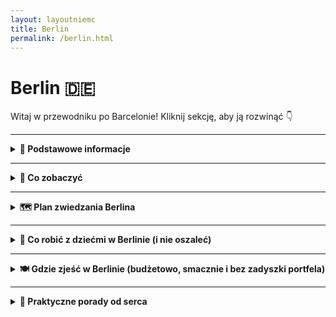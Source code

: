 ```yaml
---
layout: layoutniemc
title: Berlin
permalink: /berlin.html
---
```


# Berlin 🇩🇪 

Witaj w przewodniku po Barcelonie! Kliknij sekcję, aby ją rozwinąć 👇


---

<details>
  <summary><strong>📌 Podstawowe informacje</strong></summary>

  <h3>🏙️ Berlin – opis miasta</h3>
  <p>
    Berlin to nie tyle miasto, co osobny stan skupienia. Pełne historii, która czai się za każdym rogiem – i street artu, 
    który ją zasłania. Tu nic nie wygląda jak „stolica”, a mimo to wszystko działa (prawie). To raj dla fanów muzeów, techno, kebabów 
    i ludzi, którzy nigdy nie wracają do domu przed świtem. Albo wcale.
  </p>

  <h3>🚆 Jak się dostać</h3>
  <p>
    Do Berlina dojedziesz dosłownie wszystkim – oprócz promu z Sahary. Pociągiem? Tak, szybko i bez stresu. Samochodem? Jasne, tylko 
    pamiętaj o strefie ekologicznej (bo Niemcy kochają naklejki). Autobusem? Tanie bilety i darmowe Wi-Fi, które działa na odcinku Poznań-Świebodzin. 
    Rowerem? Jeśli masz czas, charakter i silne łydki – powodzenia!
  </p>

  <h3>✈️ Lotniska</h3>
  <p>
    Berlin ma jedno główne lotnisko: <strong>BER – Berlin Brandenburg</strong> (pełna nazwa dłuższa niż lot do Warszawy). 
    Nowoczesne, przestronne i wiecznie "lekko opóźnione". Uwaga: nie szukaj już Tegla ani Schönefeldu – oficjalnie zniknęły, 
    jak zdrowy rozsądek w godzinach szczytu.
  </p>

  <h3>🌇 Życie w Berlinie</h3>
  <p>
    Życie w Berlinie to balans między anarchią a systemem. W dzień – praca, parki, ekologiczne zakupy w sklepach bez plastiku. 
    W nocy – techno, currywurst i rozważania egzystencjalne w klubowej kolejce. Mieszkańcy są przyzwyczajeni do różnorodności – językowej, kulturowej, fryzjerskiej. 
    Jedni chodzą w garniturach, inni w piżamie i nikt nie pyta dlaczego. Bo to Berlin.
  </p>
</details>


---

<details>
  <summary><strong>🏰 Co zobaczyć</strong></summary>

  <details>
    <summary><strong>🧱 Mur Berliński i East Side Gallery</strong></summary>
    <p><strong>Współrzędne:</strong> <em>52.5050° N, 13.4394° E</em></p>
    <p>
      Kawałek muru, który kiedyś dzielił świat, a dziś jest galerią graffiti, selfie i przewodników z parasolką. 
      Idealne miejsce, żeby powiedzieć: „To kiedyś naprawdę dzieliło Berlin?” i usłyszeć trzy różne wersje historii od trzech różnych turystów.
    </p>
  </details>

  <details>
    <summary><strong>🏛 Reichstag – niemiecki parlament z widokiem</strong></summary>
    <p><strong>Współrzędne:</strong> <em>52.5186° N, 13.3762° E</em></p>
    <p>
      W środku politycy, na dachu turyści – i nikt nikomu nie przeszkadza. Wejście za darmo, ale rezerwacja obowiązkowa – bo demokracja 
      lubi porządek. Szczyt parlamentarny to świetne miejsce na panoramę i kontemplację „co ja tu właściwie robię?”.
    </p>
  </details>

  <details>
    <summary><strong>🖼 Wyspa Muzeów</strong></summary>
    <p><strong>Współrzędne:</strong> <em>52.5169° N, 13.4019° E</em></p>
    <p>
      Nie jedna, a pięć muzealnych świątyń sztuki – bo Berlin nie zna umiaru, nawet w eksponatach. 
      Tu znajdziesz Nefretete, Pergamon i resztki sił po trzeciej sali z wazami. Dla koneserów kultury i fanów klimatyzacji.
    </p>
  </details>

  <details>
    <summary><strong>🗼 Fernsehturm – czyli wieża, która patrzy na wszystkich</strong></summary>
    <p><strong>Współrzędne:</strong> <em>52.5208° N, 13.4095° E</em></p>
    <p>
      Gigantyczna kula disco na niebie Berlina. Można wjechać na górę, wypić kawę i patrzeć na miasto z lotu niemieckiego kontrolera. 
      Czasem widoczność dobra, czasem mgła i pytania egzystencjalne. Ale przynajmniej masz alibi, że „byłeś wysoko”.
    </p>
  </details>

  <details>
    <summary><strong>🎧 Berghain – świątynia techno i selekcji</strong></summary>
    <p><strong>Współrzędne:</strong> <em>52.5110° N, 13.4432° E</em></p>
    <p>
      Kultowy klub, gdzie wejść trudniej niż na obronę magisterki. Jeśli cię wpuszczą – gratulacje, właśnie zaczynasz 12-godzinną podróż w głąb basu i potu. 
      Jeśli nie – cóż, zawsze możesz powiedzieć, że nie zależało ci tak bardzo. (Zależało).
    </p>
  </details>

  <details>
    <summary><strong>🌳 Tiergarten – zielone płuca Berlina</strong></summary>
    <p><strong>Współrzędne:</strong> <em>52.5145° N, 13.3501° E</em></p>
    <p>
      Gigantyczny park w centrum miasta. Miejsce na spacer, piknik, leżenie na trawie i patrzenie w niebo, aż zapomnisz, 
      gdzie jest twoja hostelowa karta. Możesz też spotkać biegaczy, ekipy z głośnikami i wiewiórki z nadwagą.
    </p>
  </details>

  <details>
    <summary><strong>🏰 Zamek Charlottenburg – pałac jak z bajki, tylko bardziej niemiecki</strong></summary>
    <p><strong>Współrzędne:</strong> <em>52.5201° N, 13.2956° E</em></p>
    <p>
      Rzeźby, złoto, fontanny – i wszystko to zbudowane po to, by zachwycać i przypominać, że królewskie życie 
      to nie tylko korona i brokat, ale też obowiązek… robienia wrażenia. Dobry plan na spacer i mentalny reset od techno.
    </p>
  </details>

  <details>
    <summary><strong>🕍 Pomnik Holokaustu – labirynt ciszy</strong></summary>
    <p><strong>Współrzędne:</strong> <em>52.5138° N, 13.3793° E</em></p>
    <p>
      Szare betonowe bloki, które milczą bardziej niż najcięższy poniedziałek. Miejsce pamięci, które zmusza do refleksji – 
      i absolutnie nie nadaje się na TikToka z tańcem. Przejdź się powoli, poczuj klimat, nie pytaj "ale o co chodzi".
    </p>
  </details>

  <details>
    <summary><strong>🦒 Zoo Berlin – największy zbiór zwierząt i dzieci na wycieczce</strong></summary>
    <p><strong>Współrzędne:</strong> <em>52.5075° N, 13.3372° E</em></p>
    <p>
      Pandki, lwy, surykatki i ludzie z watą cukrową. Jedno z najstarszych zoo w Europie, gdzie nawet flamingi mają swoje fanki. 
      Dobry wybór, jeśli Berlin wydaje ci się za bardzo ludzki. Aha – nie karm zwierząt ani dzieci z grupy obok.
    </p>
  </details>

  <details>
    <summary><strong>🎨 Teufelsberg – opuszczona stacja szpiegowska z widokiem i graffiti</strong></summary>
    <p><strong>Współrzędne:</strong> <em>52.5070° N, 13.2411° E</em></p>
    <p>
      Góra zrobiona ze śmieci wojennych (serio), na której stoi amerykańska stacja nasłuchowa z czasów zimnej wojny. 
      Dziś to mekka dla artystów i fanów "urban exploration". Wchodzisz na własne ryzyko – i z własną butelką wody.
    </p>
  </details>

  <details>
    <summary><strong>💡 DDR Museum – dotknij komunizmu bez wychodzenia z UE</strong></summary>
    <p><strong>Współrzędne:</strong> <em>52.5180° N, 13.4010° E</em></p>
    <p>
      Interaktywne muzeum NRD, gdzie możesz usiąść w Trabancie, posłuchać propagandy i zobaczyć, co się jadało, gdy nic nie było. 
      Świetna lekcja historii dla młodszych – i momenty nostalgii dla tych, co pamiętają „Octavia to luksus”.
    </p>
  </details>

  <details>
    <summary><strong>🧱 Brama Brandenburska – tam, gdzie robi się zdjęcia „byłem w Berlinie”</strong></summary>
    <p><strong>Współrzędne:</strong> <em>52.5163° N, 13.3777° E</em></p>
    <p>
      Ikona miasta, symbol jedności, tłum ludzi i selfie sticków. Przez wieki służyła jako brama, potem jako tło do historycznych przemówień, 
      a dziś – jako najbardziej oblegany punkt w Berlinie. Można nie być w Berlinie, ale mieć tu zdjęcie. I to się liczy.
    </p>
  </details>

  <details>
    <summary><strong>🚂 Dworzec Hauptbahnhof – czyli stacja kosmiczna Deutsche Bahn</strong></summary>
    <p><strong>Współrzędne:</strong> <em>52.5251° N, 13.3694° E</em></p>
    <p>
      Gdyby Transformersy budowały dworce – wyglądałyby właśnie tak. Stal, szkło, schody ruchome w każdą stronę świata. 
      Nawet jeśli nigdzie nie jedziesz, wpadnij się pogubić. Bonus: nieoczekiwany koncert akordeonisty na peronie.
    </p>
  </details>

  <details>
    <summary><strong>🦴 Muzeum Historii Naturalnej – dinozaury i inne potwory (nie polityczne)</strong></summary>
    <p><strong>Współrzędne:</strong> <em>52.5300° N, 13.3818° E</em></p>
    <p>
      Największy szkielet dinozaura w Europie. Robi wrażenie, zwłaszcza na ludziach, którzy boją się gołębi. 
      Do tego meteoryty, wypchane zwierzęta i pytania dzieci w stylu „czy to jeszcze żyje?”.
    </p>
  </details>

  <details>
    <summary><strong>🕳 Alexanderplatz – chaos, zegar i ludzie, którzy się spieszą</strong></summary>
    <p><strong>Współrzędne:</strong> <em>52.5219° N, 13.4132° E</em></p>
    <p>
      Plac pełen wszystkiego – ludzi, gołębi, kebabów, sklepów i autobusów, które przyjeżdżają za wcześnie albo wcale. 
      Tu wpadniesz po coś i wyjdziesz z czymś zupełnie innym. Obowiązkowy zegar świata – dobry punkt na umówienie się i zgubienie.
    </p>
  </details>

  <details>
    <summary><strong>📚 Bebelplatz – miejsce, gdzie palono książki, a dziś selfie</strong></summary>
    <p><strong>Współrzędne:</strong> <em>52.5165° N, 13.3937° E</em></p>
    <p>
      Niby tylko plac, ale z historią cięższą niż podręcznik do niemieckiego. W podziemiu znajdziesz pustą bibliotekę – pomnik po paleniu książek. 
      Można się zatrzymać, zamyślić… i dopiero potem pójść na currywurst.
    </p>

</details>
   
<details>
    <summary><strong>🕵️‍♂️ Sekretne miejsca Berlina</strong></summary>

    <details>
        <summary><strong>⛲ Rosengarten w Humboldthain – różany raj w środku miasta</strong></summary>
        <p>📍 Współrzędne: 52.5462, 13.3883</p>
        <p>
            Jeśli myślisz, że Berlin to tylko techno, kebaby i beton – to wejdź tu. Ogrody różane, cisza, ławki idealne do kontemplacji
            życia lub scrollowania memów w spokoju. Bonus: wejście za darmo, zapachy bezcenne.
        </p>
    </details>

    <details>
        <summary><strong>🏰 Spreepark – opuszczone wesołe miasteczko z PRL-vibe’em</strong></summary>
        <p>📍 Współrzędne: 52.4937, 13.4772</p>
        <p>
            Karuzele, które już się nie kręcą, i diabelski młyn, który wygląda jak po apokalipsie. Dawniej raj dla dzieci, dziś raj
            dla fotografów, miejskich eksploratorów i fanów postapokalipsy. Wstęp z przewodnikiem lub odrobiną sprytu.
        </p>
    </details>

    <details>
        <summary><strong>🌿 Prinzessinnengärten – ogrody miejskie z klimatem eko-hipstera</strong></summary>
        <p>📍 Współrzędne: 52.4985, 13.4036</p>
        <p>
            Tu rośnie wszystko – warzywa, zioła, pomysły na lepszy świat. Miejsce, gdzie możesz wypić kawę siedząc na palecie,
            porozmawiać z pomidorem i pomyśleć „może rzucę wszystko i zostanę ogrodnikiem”.
        </p>
    </details>

    <details>
        <summary><strong>🎨 Urban Nation Museum – street art na poważnie</strong></summary>
        <p>📍 Współrzędne: 52.4945, 13.3492</p>
        <p>
            Muzeum sztuki ulicznej – czyli graffiti, które ktoś postanowił wreszcie zawiesić na ścianie i nazwać sztuką współczesną.
            Kolorowo, dziwnie, inspirująco. I bez tłumów z przewodnikiem w słuchawce.
        </p>
    </details>

    <details>
        <summary><strong>🚪Magicum – muzeum magii, którego nie szukałeś, ale znajdziesz</strong></summary>
        <p>📍 Współrzędne: 52.5250, 13.3860</p>
        <p>
            Kryształowe kule, iluzje, tarot i trochę Harry'ego Pottera bez praw autorskich. Małe, dziwne, czarujące. W sam raz,
            jeśli chcesz odpocząć od rzeczywistości i uwierzyć w coś bardziej mistycznego niż ceny czynszów w Berlinie.
        </p>
    </details>

</details>

</details>
      
---

 <details>
    <summary><strong>🗺️ Plan zwiedzania Berlina</strong></summary>
   
  <details>
    <summary><strong>🗺️ Plan zwiedzania Berlina - wersja 3 dniowa</strong></summary>

    <h3>📅 Dzień 1 – „Must-see”, czyli turysta na pełnym etacie</h3>
    <ul>
        <li><strong>🏛️ Brama Brandenburska</strong> – obowiązkowe selfie i szybkie „wow”, bo tłumy nie śpią.</li>
        <li><strong>🗿 Pomnik Pomordowanych Żydów Europy</strong> – zaduma, cisza, respekt. Nie biegaj po betonowych blokach, serio.</li>
        <li><strong>🏛️ Reichstag</strong> – szklana kopuła i polityczne widoczki. Wejście za darmo, ale <em>rejestracja online z wyprzedzeniem!</em></li>
        <li><strong>🌳 Tiergarten</strong> – zielona przerwa na kawkę i życie, bo stopy już bolą.</li>
        <li><strong>🖼️ Wyspa Muzeów</strong> – jeśli kochasz sztukę. Jeśli nie – przejdź się obok i udawaj, że wiesz co to Pergamon.</li>
        <li><strong>🌉 Berliner Dom + spacer Unter den Linden</strong> – bo w Berlinie też jest trochę „ładnie”.</li>
    </ul>

    <h3>📅 Dzień 2 – Mur, hipsterzy i techno-vibe (ale bez techno)</h3>
    <ul>
        <li><strong>🧱 East Side Gallery</strong> – najdłuższy fragment Muru Berlińskiego ozdobiony graffiti. Instagram lubi to.</li>
        <li><strong>🎧 RAW-Gelände</strong> – industrialna strefa sztuki, barów i rzeczy, których nie ogarniesz bez przewodnika.</li>
        <li><strong>🍔 Lunch na Markthalle Neun</strong> – street food, piwo i ludzie, którzy wyglądają jakby mieli podcast o fermentacji.</li>
        <li><strong>🎮 Computerspielemuseum</strong> – dla fanów retro gier i dzieci lat 90.</li>
        <li><strong>🛍️ Friedrichshain & Kreuzberg</strong> – szwendaj się, patrz na murale, kup używaną kurtkę z lat 80.</li>
        <li><strong>🍻 Wieczór: kluby (lub bar)</strong> – ewentualnie weź berlińskie piwo i posiedź nad Sprewą. Kultura też.</li>
    </ul>

    <h3>📅 Dzień 3 – Sekrety, relaks i coś mniej oczywistego</h3>
    <ul>
        <li><strong>🏰 Zamek Charlottenburg</strong> – barokowe cudo i idealna ucieczka od murów i betonu.</li>
        <li><strong>🕵️‍♀️ Muzeum Szpiegów</strong> – podsłuchy, mikrokamery, zaszyfrowana historia. James Bond bez garnituru.</li>
        <li><strong>💀 Teufelsberg (Góra Diabła)</strong> – opuszczona stacja nasłuchowa NSA z widokiem i klimatem „postapo”.</li>
        <li><strong>🎭 Hackesche Höfe</strong> – dziedzińce, sklepy z rękodziełem, kawiarnie – tu nawet berlińczycy lubią zaglądać.</li>
        <li><strong>🧁 Kawa i ciasto na zakończenie</strong> – polecam berlińskiego „Pfannkuchena”, ale nie mów na to donut.</li>
    </ul>

    <p><strong>💡 Bonus tips:</strong></p>
    <ul>
        <li>👉 Kolejność można zmieniać – to plan, nie konstytucja.</li>
        <li>👉 Bilety do muzeów/reichstagu rezerwuj z wyprzedzeniem. Bez tego zostaje tylko smutna mina przed wejściem.</li>
        <li>👉 Jeśli chcesz iść do Berghain – powodzenia. Jeśli nie – to też dobrze.</li>
    </ul>

    <p><em>Berlin się nie kończy – ale nogi tak. Trzy dni i tak dadzą Ci więcej niż niejedna książka historyczna.</em></p>
</details>

<details>
    <summary><strong>⏰ Berlin w 1 dzień – misja (nie)możliwa</strong></summary>

    <p><em>Masz tylko jeden dzień? Spokojnie. Berlin nie ucieknie (chyba że znowu się podzieli). Oto turbo-plan dla tych, co chcą przeżyć dużo w mało czasu i nie paść po drodze.</em></p>

    <h3>🕘 Rano: historia i klasyka</h3>
    <ul>
        <li><strong>🏛️ Brama Brandenburska</strong> – szybkie zdjęcie, szeroki uśmiech, ruszamy dalej.</li>
        <li><strong>🗿 Pomnik Holokaustu</strong> – moment refleksji w labiryncie betonowych bloków.</li>
        <li><strong>🏛️ Reichstag (z zewnątrz)</strong> – jak nie masz rezerwacji do kopuły, to machnij ręką i rób fotkę.</li>
    </ul>

    <h3>☕ Przerwa śniadaniowo-kawowa</h3>
    <ul>
        <li><strong>🍳 Kawiarnia w Mitte</strong> – np. Father Carpenter albo Zeit für Brot (ślimaki cynamonowe godne Nobla).</li>
    </ul>

    <h3>🧱 Południe: mur, graffiti i luz</h3>
    <ul>
        <li><strong>🧱 East Side Gallery</strong> – spacer wzdłuż Muru z artystycznym zacięciem. Tu się robi zdjęcia „na Berlin”.</li>
        <li><strong>🛍️ Kreuzberg</strong> – szybki rzut oka na alternatywną stronę miasta. Vintage sklepy, murale, życie uliczne.</li>
    </ul>

    <h3>🍔 Lunch (czyli czas na berliński klasyk)</h3>
    <ul>
        <li><strong>🌭 Curry 36</strong> lub <strong>Mustafa’s Gemüse Kebap</strong> – wybierz, czekaj w kolejce, żałuj tylko jak się przejesz.</li>
    </ul>

    <h3>🕵️ Popołudnie: coś nietypowego</h3>
    <ul>
        <li><strong>🕵️‍♂️ Muzeum Szpiegów</strong> – podsłuchy, mikrofony i inne rzeczy, których lepiej nie mieć w domu.</li>
        <li><strong>🎮 Computerspielemuseum</strong> (jeśli wolisz Mario niż KGB).</li>
    </ul>

    <h3>🌇 Wieczór: chill i widoczki</h3>
    <ul>
        <li><strong>🌆 Panoramapunkt lub bar na dachu (np. Klunkerkranich)</strong> – zachód słońca z widokiem, piwko w ręce, życie piękne.</li>
        <li><strong>🍰 Deser na pożegnanie</strong> – berliński Pfannkuchen (nie mówić na to donut!) albo Apfelstrudel z lodami.</li>
    </ul>

    <p><strong>💡 Tips na koniec:</strong></p>
    <ul>
        <li>🚌 Kup bilet dzienny na komunikację i śmigaj jak VIP – bez stresu, że masz zły bilet.</li>
        <li>📱 Aplikacje BVG lub Jelbi = ratunek dla zagubionych dusz i nóg.</li>
        <li>🎒 Nie taszcz torby – Berlin i plecak turysty to kiepska para.</li>
    </ul>

    <p><em>Nie zobaczysz wszystkiego, ale zobaczysz wystarczająco, by się zakochać albo chcieć wrócić. I o to chodzi.</em></p>
</details>



</details>

---

<details>
    <summary><strong>🎠 Co robić z dziećmi w Berlinie (i nie oszaleć)</strong></summary>
    <ul>
        <li><strong>🦕 Muzeum Historii Naturalnej</strong> – Dinozaury większe niż Twoja cierpliwość. Gigantyczny szkielet i dźwięki ryku – dzieciaki w ekstazie, Ty masz chwilę ciszy. Wstęp płatny, ale warto dla świętego spokoju.</li>

        <li><strong>🧪 Futurium</strong> – Przyszłość, roboty i przyciski, które można wciskać. Interaktywna wystawa, która zajmuje dzieci na długo. A co najlepsze: wstęp za darmo. Tak, serio.</li>

        <li><strong>🦁 Zoo Berlin</strong> – Jedno z największych i najstarszych w Europie. Pandki, słonie, pingwiny – a potem płacz, że nie da się zabrać ich do domu. Plus: obok jest świetny plac zabaw i stacja metra (na ucieczkę).</li>

        <li><strong>🚂 Park im. Gleisdreieck</strong> – Stare tory kolejowe, zielone przestrzenie, place zabaw jak z katalogu IKEA i... kawiarnia dla dorosłych. Czyli kompromis: dzieci się bawią, Ty masz kawę.</li>

        <li><strong>🚤 Rejs po Szprewie</strong> – Dziecko siedzi, Ty siedzisz, Berlin płynie. Idealne, jeśli chcesz „zwiedzać”, ale nie chcesz chodzić. Statek + przekąski = rodzinna idylla na 45 minut.</li>

        <li><strong>🎨 MACHmit! Muzeum dla Dzieci</strong> – Kreatywny chaos. Malowanie, wspinanie, eksperymenty. Trochę jak przedszkole, ale Ty nie musisz sprzątać. Uwaga: dzieci nie chcą stamtąd wychodzić.</li>

        <li><strong>🧊 Legoland Discovery Centre</strong> – Dużo klocków, symulator, mini-Berlin z LEGO. Trochę drogie, ale jeśli pada i nie masz siły – ratuje życie. Dorośli bez dzieci nie mogą wejść, co mówi samo za siebie.</li>

        <li><strong>🎠 Spielplätze, czyli place zabaw na każdym kroku</strong> – Berlin jest rajem dla małych wspinaczy i zjeżdżaczy. Od tematycznych parków po ukryte osiedlowe perełki. Bonus: to wszystko za darmo.</li>
    </ul>

    <p><strong>Pro tip dla dorosłych:</strong> Weź ze sobą przekąski, wodę i dużo cierpliwości. I nie planuj więcej niż 2 atrakcje dziennie – Berlin z dziećmi to maraton, nie sprint.</p>
</details>



---

<details>
    <summary><strong>🍽️ Gdzie zjeść w Berlinie (budżetowo, smacznie i bez zadyszki portfela)</strong></summary>
    <ul>
        <li><strong>🌭 Mustafa’s Gemüse Kebap (Mehringdamm)</strong><br>
        Legenda Berlina. Kolejka jak po TikTokowy trend, ale kebab wart każdej minuty – z chrupiącym warzywkiem i sekretnym sosem. Weź na wynos i poczuj się jak lokalny student. Cena: ok. 6–7€.</li>

        <li><strong>🥙 Rüyam Gemüse Kebab (Wedding)</strong><br>
        Dla tych, którzy nie mają siły czekać u Mustafy. Pyszny, szybki i często bez turystycznej kolejki. Plus – kebab gigant. Twój żołądek podziękuje. Portfel też.</li>

        <li><strong>🍛 Thai Park (w weekendy)</strong><br>
        Tajskie panie gotują na świeżym powietrzu w parku Preußenpark – curry, pad thai, sajgonki. Aromat unosi się jak wołanie duszy. Ceny 5–8€, klimat – bezcenny.</li>

        <li><strong>🍔 Burgermeister (Schlesisches Tor)</strong><br>
        Burgery w dawnej toalecie publicznej (serio). Szybkie, tłuste, boskie. Klasyczny Berliner vibe: dobre jedzenie w dziwnym miejscu. Cena: 6–9€.</li>

        <li><strong>🍜 Wok Show (Prenzlauer Berg)</strong><br>
        Chińskie pierożki i dania z woka – tanio, domowo, porcje jak na święta u babci. Lokal bez zadęcia, ale zawsze pełen ludzi wiedzących, co dobre. Ceny 5–9€.</li>

        <li><strong>🍕 Zia Maria (Prenzlauer Berg)</strong><br>
        Pizza na kawałki, idealna na szybki przystanek między atrakcjami. Ciasto cienkie, dodatki uczciwe, a atmosfera jak w berlińskim squacie, ale czyściej. Kawałek: ok. 3–4€.</li>

        <li><strong>🍽️ Markthalle Neun (Kreuzberg)</strong><br>
        Hala z jedzeniem z całego świata – od pierogów po ramen. Tanie nie zawsze, ale za 8–10€ zjesz porządnie i lokalnie. Dobre na foodieskie zdjęcie „spontanicznego lunchu”.</li>

        <li><strong>🍲 Curry 36 (Mehringdamm)</strong><br>
        Miejsce kultowe – currywurst z frytkami, jak Berlin przykazał. Pytają: „mit oder ohne Darm?” (z osłonką czy bez). Cena zestawu: 5–7€, satysfakcja – duża.</li>
    </ul>

    <p><strong>💡 Tip:</strong> Berlin nie zna „coperto” ani „opłaty za stolik”. Często płaci się gotówką. A za 10 euro spokojnie zjesz i jeszcze zostanie na loda z automatu.</p>
</details>


---

<details>
    <summary><strong>🧠 Praktyczne porady od serca</strong></summary>

    <ul>
        <li><strong>💸 Gotówka, serio?</strong> Berlin to dziwne miejsce – możesz zapłacić telefonem za kebaba, ale w knajpie z obrusami już tylko gotówką. Miej zawsze parę euro w portfelu. I nie pytaj dlaczego – po prostu tak jest.</li>

        <li><strong>🚇 Metro? Prawie jak labirynt Minotaura</strong> U-Bahn i S-Bahn to siatka jak z Matrixa. Ściągnij apkę <em>BVG Fahrinfo</em>, bo rozkłady na stacjach są dla dekoracji.</li>

        <li><strong>🧾 Bilety? Kasuj albo płać karę</strong> Tu nie ma bramek, ale są kontrolerzy – pojawiają się jak ninja. Bilet jednorazowy to 3,50 €, a mandat – 60 €. Wybór należy do Ciebie.</li>

        <li><strong>🚴‍♀️ Uważaj na rowerzystów</strong> Oni tu rządzą. Mają swoje ścieżki, swoje prawa i absolutną pewność, że to Ty masz ich unikać. Stoisz na czerwonym pasku? Lepiej uciekaj.</li>

        <li><strong>🌯 Jedzenie uliczne > restauracja z gwiazdką</strong> Currywurst, döner i falafel to święta trójca berlińskiej kuchni. Czasem jedzenie z budki da Ci więcej szczęścia niż danie z pianką z buraka za 40 €.</li>

        <li><strong>📅 W niedzielę Berlin zasypia</strong> Sklepy zamknięte, ulice puste – nawet kawa może być problemem. Zrób zakupy w sobotę, chyba że Twoje hobby to głodowanie z klasą.</li>

        <li><strong>🧃 Pfand – kaucja za butelkę</strong> Oddajesz butelkę – dostajesz kasę. Nie wyrzucaj! Jak nie chcesz się fatygować – zostaw przy koszu, ktoś Cię wyręczy w sekundę.</li>

        <li><strong>🚻 Toalety publiczne – jak z horroru lub za 1 euro</strong> Darmowa? Przygotuj się na survival. Płatna? Będzie czysto, ale Twój portfel się skrzywi. Polecam sieci fast-food – tam też się da, jak się dobrze zakręcisz.</li>

        <li><strong>🧭 Berlin to 12 dzielnic = 12 światów</strong> Nie oceniaj miasta po jednej stacji metra. Kreuzberg to hipsteriada, Mitte to biura i polityka, a Neukölln – totalny miks. Błądzenie po dzielnicach to połowa frajdy.</li>
    </ul>

    <h3>🚫 Czego NIE robić, żeby nie wyjść na totalnego turystę</h3>
    <ul>
        <li><strong>Nie pytaj o "autentyczne currywurst"</strong> – To fast-food, nie dziedzictwo UNESCO. Jak dostaniesz parówkę z keczupem i curry, to jesteś w dobrym miejscu.</li>

        <li><strong>Nie chodź z Brandenburską Bramą na koszulce</strong> – Serio, nikt tak nie chodzi. Chcesz wyglądać jak lokals? Czarna bluza, słuchawki i zero kontaktu wzrokowego.</li>

        <li><strong>Nie blokuj ścieżki rowerowej selfie stickiem</strong> – Zostaniesz potrącony. Z premedytacją. I z uśmiechem.</li>

        <li><strong>Nie pytaj Niemca o nazizm</strong> – Tak, wiedzą. Tak, są świadomi. Tak, to nie jest temat do small talku przy piwie.</li>

        <li><strong>Nie zamawiaj wody z kranu z dumą</strong> – Tu się ją dostaje automatycznie. Jak już musisz być „eko”, to nie rób z tego manifestu.</li>

        <li><strong>Nie rób zdjęć ludziom na Kreuzbergu</strong> – To nie safari. Hipster z brodą i pitbullem to nie atrakcja turystyczna.</li>

        <li><strong>Nie próbuj mówić po niemiecku na siłę</strong> – Lepiej mówić po angielsku niż rzucać „Ich bin ein tourist” z niemieckim z Duolingo. Berlin i tak jest po angielsku.</li>
    </ul>

    <h3>🛍️ Co warto kupić w Berlinie (i przywieźć, zamiast magnesu z Bramy Brandenburskiej)</h3>
    <ul>
        <li><strong>🍻 Craftowe piwo z berlińskich browarów</strong> – Zamiast zwykłego pilsa, coś z nutą hibiskusa, goryczką egzystencjalną i etykietą w stylu berlińskiego undergroundu.</li>

        <li><strong>🎶 Winyl z niezależnego sklepu</strong> – Berlin to mekka dla muzyki elektronicznej i alternatywy. Nawet jeśli nie masz gramofonu, wygląda świetnie na półce.</li>

        <li><strong>🧼 Mydło z berlińskich manufaktur</strong> – Pachnie jak Kreuzberg o poranku i wygląda tak dobrze, że nie będziesz miał serca go użyć.</li>

        <li><strong>📕 Zine albo plakat z berlińskiej galerii</strong> – Idealny suwenir z duszą. I możesz udawać, że rozumiesz współczesną sztukę.</li>

        <li><strong>👕 Koszulka z lokalnego designu</strong> – Nie z napisem „I ❤️ Berlin”, tylko coś z minimalizmem i lekko depresyjnym nadrukiem. Wtedy jesteś prawie lokalsem.</li>

        <li><strong>💿 CD techno z Berghain (jeśli Cię wpuszczą)</strong> – Możesz nie wejść do środka, ale przynajmniej płyta zostanie.</li>
    </ul>

</details>
